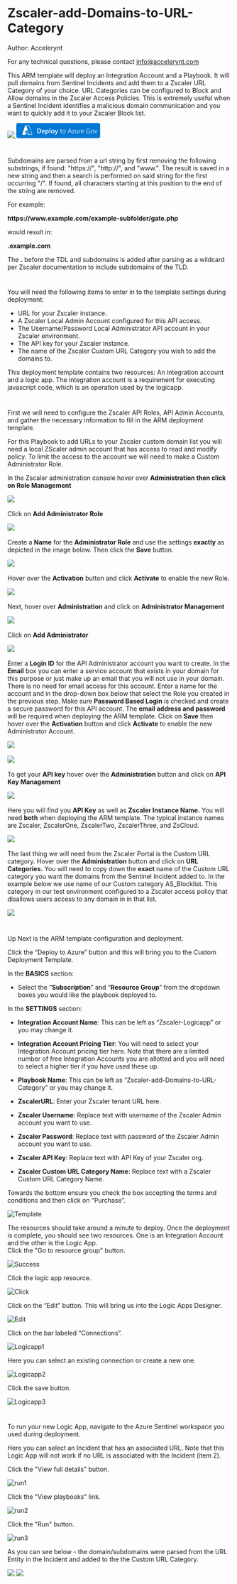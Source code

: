 # Zscaler-add-Domains-to-URL-Category

Author: Accelerynt

For any technical questions, please contact info@accelerynt.com

This ARM template will deploy an Integration Account and a Playbook. It will pull domains from Sentinel Incidents and add them to a Zscaler URL Category of your choice. URL Categories can be configured to Block and Allow domains in the Zscaler Access Policies. This is extremely useful when a Sentinel Incident identifies a malicious domain communication and you want to quickly add it to your Zscaler Block list. 

<a href="https://portal.azure.com/#create/Microsoft.Template/uri/https%3A%2F%2Fraw.githubusercontent.com%2FAzure%2FAzure-Sentinel%2Fmaster%2FPlaybooks%2FZscaler-add-Domains-to-URL-Category%2Fazuredeploy.json" target="_blank">
    <img src="https://aka.ms/deploytoazurebutton""/>
</a>
<a href="https://portal.azure.us/#create/Microsoft.Template/uri/https://raw.githubusercontent.com/Azure/Azure-Sentinel/master/Playbooks/Zscaler-add-Domains-to-URL-Category/azuredeploy.json" target="_blank"><img src="https://raw.githubusercontent.com/Azure/azure-quickstart-templates/master/1-CONTRIBUTION-GUIDE/images/deploytoazuregov.png"/></a>


#

Subdomains are parsed from a url string by first removing the following substrings, if found: "https://", "http://", and "ww<span></span>w.". 
The result is saved in a new string and then a search is performed on said string for the first occurring "/". 
If found, all characters starting at this position to the end of the string are removed.

For example:

**ht<span></span>tps://w<span></span>ww.example.<span></span>com/example-subfolder/gate.php**

would result in:  

**.example.com**

The **.** before the TDL and subdomains is added after parsing as a wildcard per Zscaler documentation to include subdomains of the TLD.  
                                                
                                                 
#

You will need the following items to enter in to the template settings during deployment: 

* URL for your Zscaler instance.
* A Zscaler Local Admin Account configured for this API access.
* The Username/Password Local Administrator API account in your Zscaler environment.
* The API key for your Zscaler instance.
* The name of the Zscaler Custom URL Category you wish to add the domains to.

This deployment template contains two resources: An integration account and a logic app. The integration account is a requirement for executing javascript code, which is an operation used by the logicapp.

 #

First we will need to configure the Zscaler API Roles, API Admin Accounts, and gather the necessary information to fill in the ARM deployment template.  

For this Playbook to add URLs to your Zscaler custom domain list you will need a local ZScaler admin account that has access to read and modify policy. To limit the access to the account we will need to make a Custom Administrator Role. 

In the Zscaler administration console hover over **Administration then click on Role Management**

![](Images/zgit1.png)

Click on **Add Administrator Role**

![](Images/zgit1a.png)

Create a **Name** for the **Administrator Role** and use the settings **exactly** as depicted in the image below. Then click the **Save** button.

![](Images/zgit2.png)

Hover over the **Activation** button and click **Activate** to enable the new Role.

![](Images/Activate.png)

Next, hover over **Administration** and click on **Administrator Management**

![](Images/zgit4.png)

Click on **Add Administrator**

![](Images/zgit5.png)

Enter a **Login ID** for the API Administrator account you want to create. 
In the **Email** box you can enter a service account that exists in your domain for this purpose or just make up an email that you will not use in your domain. There is no need for email access for this account.
Enter a name for the account and in the drop-down box below that select the Role you created in the previous step.
Make sure **Password Based Login** is checked and create a secure password for this API account.
The **email address and password** will be required when deploying the ARM template.
Click on **Save** then hover over the **Activation** button and click **Activate** to enable the new Administrator Account.

![](Images/zgit6.png)

![](Images/Activate.png)

To get your **API key** hover over the **Administration** button and click on **API Key Management**

![](Images/zgit7.png)

Here you will find you **API Key** as well as **Zscaler Instance Name.** You will need **both** when deploying the ARM template.  The typical instance names are Zscaler, ZscalerOne, ZscalerTwo, ZscalerThree, and ZsCloud.

![](Images/zgit8.png)

The last thing we will need from the Zscaler Portal is the Custom URL category. Hover over the **Administration** button and click on **URL Categories.** You will need to copy down the **exact** name of the Custom URL category you want the domains from the Sentinel Incident added to. In the example below we use name of our Custom category AS_Blocklist. This category in our test environment configured to a Zscaler access policy that disallows users access to any domain in in that list.

![](Images/URLcat.png)


 # 
Up Next is the ARM template configuration and deployment. 
 
Click the “Deploy to Azure” button and this will bring you to the Custom Deployment Template.

In the **BASICS** section:  

* Select the “**Subscription**” and “**Resource Group**” from the dropdown boxes you would like the playbook deployed to.  

In the **SETTINGS** section:   

* **Integration Account Name**: This can be left as “Zscaler-Logicapp” or you may change it.  

* **Integration Account Pricing Tier**: You will need to select your Integration Account pricing tier here. Note that there are a limited number of free Integration Accounts you are allotted and you will need to select a higher tier if you have used these up.  

* **Playbook Name**: This can be left as “Zscaler-add-Domains-to-URL-Category” or you may change it.  

* **ZscalerURL**: Enter your Zscaler tenant URL here.

* **Zscaler Username**:  Replace text with username of the Zscaler Admin account you want to use. 

* **Zscaler Password**: Replace text with password of the Zscaler Admin account you want to use. 

* **Zscaler API Key**: Replace text with API Key of your Zscaler org. 

* **Zscaler Custom URL Category Name**: Replace text with a Zscaler Custom URL Category Name. 

Towards the bottom ensure you check the box accepting the terms and conditions and then click on “Purchase”. 

![Template](Images/template.png)

The resources should take around a minute to deploy. Once the deployment is complete, you should see two resources. One is an Integration Account and the other is the Logic App.  
Click the "Go to resource group" button.

![Success](Images/success.png)

Click the logic app resource.

![Click](Images/logicappclick.png)

Click on the “Edit” button. This will bring us into the Logic Apps Designer.

![Edit](Images/logicappedit.png)

Click on the bar labeled “Connections”.  

![Logicapp1](Images/logicapp1.png)

Here you can select an existing connection or create a new one.

![Logicapp2](Images/logicapp2.png)

Click the save button.

![Logicapp3](Images/logicapp3.png)

#

To run your new Logic App, navigate to the Azure Sentinel workspace you used during deployment.

Here you can select an Incident that has an associated URL. Note that this Logic App will not work if no URL is associated with the Incident (item 2). 

Click the "View full details" button.

![run1](Images/run1.png)

Click the "View playbooks" link.

![run2](Images/run2.png)

Click the "Run" button.

![run3](Images/run3.png)

As you can see below - the domain/subdomains were parsed from the URL Entity in the Incident and added to the the Custom URL Category. 

![](Images/gitinc.png)
![](Images/gitinc1.png)
